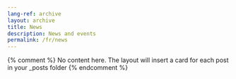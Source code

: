 ```yaml
---
lang-ref: archive
layout: archive
title: News
description: News and events
permalink: /fr/news
---
```

{% comment %}
  No content here. The layout will insert a card for each post in your _posts folder
{% endcomment %}
